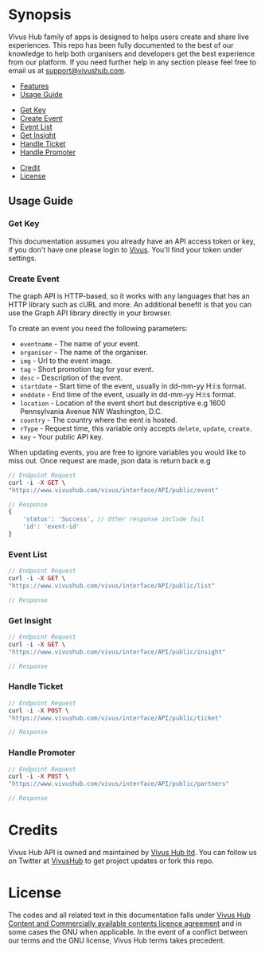 # Synopsis
Vivus Hub family of apps is designed to helps users create and share live experiences. This repo has been fully documented to the best of our knowledge to help both organisers and developers get the best experience from our platform. If you need further help in any section please feel free to email us at support@vivushub.com.

- [Features](#features)
- [Usage Guide](#usage-guide)
 + [Get Key](#get-key)
 + [Create Event](#create-event)
 + [Event List](#event-list)
 + [Get Insight](#get-insight)
 + [Handle Ticket](#handle-ticket)
 + [Handle Promoter](#handle-promoter)
- [Credit](#credit)
- [License](#license)

## Usage Guide
### Get Key
This documentation assumes you already have an API access token or key, if you don't have one please login to [Vivus](https://www.vivushub.com/vivus/interface/settings?ref=github). You'll find your token under settings.


### Create Event
The graph API is HTTP-based, so it works with any languages that has an HTTP library such as cURL and more. An additional benefit is that you can use the Graph API library directly in your browser. 

To create an event you need the following parameters:
* `eventname` - The name of your event.
* `organiser` - The name of the organiser.
* `img` - Url to the event image.
* `tag` - Short promotion tag for your event.
* `desc` - Description of the event.
* `startdate` - Start time of the event, usually in dd-mm-yy H:i:s format.
* `enddate` - End time of the event, usually in dd-mm-yy H:i:s format.
* `location` - Location of the event short but descriptive e.g 1600 Pennsylvania Avenue NW Washington, D.C.
* `country` - The country where the eent is hosted.
* `rType` -  Request time, this variable only accepts `delete`, `update`, `create`.
* `key` - Your public API key.

When updating events, you are free to ignore variables you would like to miss out. Once request are made, json data is return back e.g 


```php 
// Endpoint Request
curl -i -X GET \
"https://www.vivushub.com/vivus/interface/API/public/event"

// Response 
{
    'status': 'Success', // Other response include fail
    'id': 'event-id'
}
```

### Event List
```php
// Endpoint Request
curl -i -X GET \
"https://www.vivushub.com/vivus/interface/API/public/list"

// Response 
```

### Get Insight
```php 
// Endpoint Request
curl -i -X GET \
"https://www.vivushub.com/vivus/interface/API/public/insight"

// Response 
```

### Handle Ticket
```php 
// Endpoint Request
curl -i -X POST \
"https://www.vivushub.com/vivus/interface/API/public/ticket"

// Response 
```

### Handle Promoter
```php 
// Endpoint Request
curl -i -X POST \
"https://www.vivushub.com/vivus/interface/API/public/partners"

// Response 
```

# Credits

Vivus Hub API is owned and maintained by [Vivus Hub ltd](https://www.vivushub.com/vivus/?ref=github&adFor=events). You can follow us on Twitter at [VivusHub](https://www.twitter.com/vivushub) to get project updates or fork this repo.

# License

The codes and all related text in this documentation falls under [Vivus Hub Content and Commercially available contents licence agreement](https://www.vivushub.com/vivus/interface/terms) and in some cases the GNU when applicable. In the event of a conflict between our terms and the GNU license, Vivus Hub terms takes precedent.

